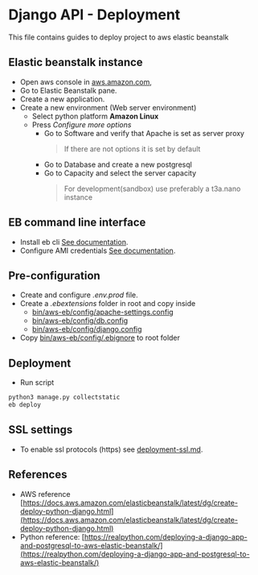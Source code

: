 # Django API - Deployment

This file contains guides to deploy project to aws elastic beanstalk

## Elastic beanstalk instance

-   Open aws console in [aws.amazon.com](https://aws.amazon.com),
-   Go to Elastic Beanstalk pane.
-   Create a new application.
-   Create a new environment (Web server environment)
    -   Select python platform **Amazon Linux**
    -   Press *Configure more options* 
        -   Go to Software and verify that Apache is set as server proxy
            >   If there are not options it is set by default
        -   Go to Database and create a new postgresql
        -   Go to Capacity and select the server capacity
            >   For development(sandbox) use preferably a t3a.nano instance
   
## EB command line interface

-   Install eb cli [See documentation](https://docs.aws.amazon.com/es_es/elasticbeanstalk/latest/dg/eb-cli3-install.html).
-   Configure AMI credentials [See documentation](https://docs.aws.amazon.com/es_es/general/latest/gr/managing-aws-access-keys.html).

## Pre-configuration

-   Create and configure *.env.prod* file.
-   Create a *.ebextensions* folder in root and copy inside
    -   [bin/aws-eb/config/apache-settings.config](./config/apache-settings.config)
    -   [bin/aws-eb/config/db.config](./config/db.config)
    -   [bin/aws-eb/config/django.config](./config/django.config)
-   Copy [bin/aws-eb/config/.ebignore](./config/.ebignore) to root folder

## Deployment

-   Run script
```bash
python3 manage.py collectstatic
eb deploy
```

## SSL settings

-   To enable ssl protocols (https) see [deployment-ssl.md](deployment-ssl.md).

## References
-   AWS reference [https://docs.aws.amazon.com/elasticbeanstalk/latest/dg/create-deploy-python-django.html](https://docs.aws.amazon.com/elasticbeanstalk/latest/dg/create-deploy-python-django.html)
-   Python reference: [https://realpython.com/deploying-a-django-app-and-postgresql-to-aws-elastic-beanstalk/](https://realpython.com/deploying-a-django-app-and-postgresql-to-aws-elastic-beanstalk/)